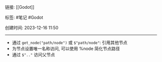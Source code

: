 链接: [[Godot]]

标签: #笔记 #Godot 

创建时间: 2023-12-16 11:50

---

- 通过 `get_node("path/node")` 或 `$"path/node"`: 引用其他节点
- 为节点设置唯一名称访问, 可以使用 %node 简化节点路径
- 通过 `$".."` 访问父节点